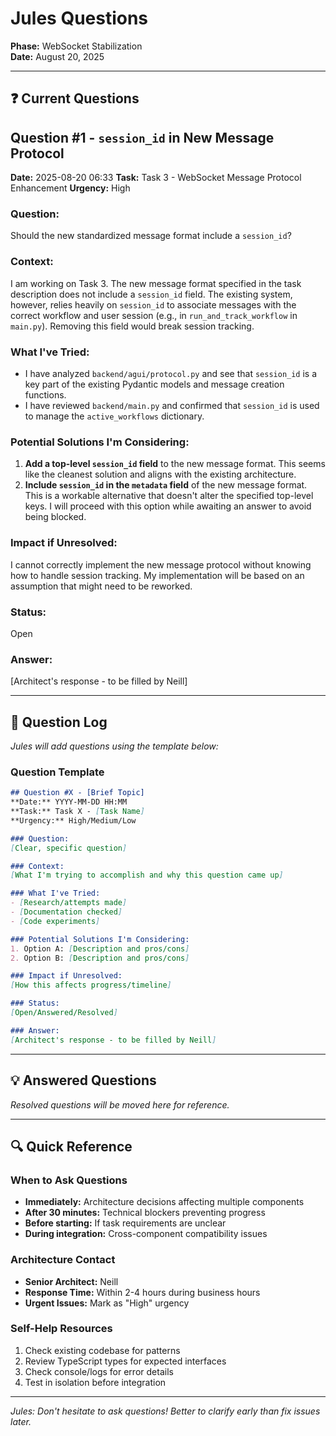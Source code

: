 # Jules Questions

**Phase:** WebSocket Stabilization  
**Date:** August 20, 2025  

---

## ❓ Current Questions

## Question #1 - `session_id` in New Message Protocol
**Date:** 2025-08-20 06:33
**Task:** Task 3 - WebSocket Message Protocol Enhancement
**Urgency:** High

### Question:
Should the new standardized message format include a `session_id`?

### Context:
I am working on Task 3. The new message format specified in the task description does not include a `session_id` field. The existing system, however, relies heavily on `session_id` to associate messages with the correct workflow and user session (e.g., in `run_and_track_workflow` in `main.py`). Removing this field would break session tracking.

### What I've Tried:
- I have analyzed `backend/agui/protocol.py` and see that `session_id` is a key part of the existing Pydantic models and message creation functions.
- I have reviewed `backend/main.py` and confirmed that `session_id` is used to manage the `active_workflows` dictionary.

### Potential Solutions I'm Considering:
1.  **Add a top-level `session_id` field** to the new message format. This seems like the cleanest solution and aligns with the existing architecture.
2.  **Include `session_id` in the `metadata` field** of the new message format. This is a workable alternative that doesn't alter the specified top-level keys. I will proceed with this option while awaiting an answer to avoid being blocked.

### Impact if Unresolved:
I cannot correctly implement the new message protocol without knowing how to handle session tracking. My implementation will be based on an assumption that might need to be reworked.

### Status:
Open

### Answer:
[Architect's response - to be filled by Neill]

---

## 🤔 Question Log

*Jules will add questions using the template below:*

### Question Template
```markdown
## Question #X - [Brief Topic]
**Date:** YYYY-MM-DD HH:MM
**Task:** Task X - [Task Name]
**Urgency:** High/Medium/Low

### Question:
[Clear, specific question]

### Context:
[What I'm trying to accomplish and why this question came up]

### What I've Tried:
- [Research/attempts made]
- [Documentation checked]
- [Code experiments]

### Potential Solutions I'm Considering:
1. Option A: [Description and pros/cons]
2. Option B: [Description and pros/cons]

### Impact if Unresolved:
[How this affects progress/timeline]

### Status:
[Open/Answered/Resolved]

### Answer:
[Architect's response - to be filled by Neill]
```

---

## 💡 Answered Questions

*Resolved questions will be moved here for reference.*

---

## 🔍 Quick Reference

### When to Ask Questions
- **Immediately:** Architecture decisions affecting multiple components
- **After 30 minutes:** Technical blockers preventing progress
- **Before starting:** If task requirements are unclear
- **During integration:** Cross-component compatibility issues

### Architecture Contact
- **Senior Architect:** Neill
- **Response Time:** Within 2-4 hours during business hours
- **Urgent Issues:** Mark as "High" urgency

### Self-Help Resources
1. Check existing codebase for patterns
2. Review TypeScript types for expected interfaces
3. Check console/logs for error details
4. Test in isolation before integration

---

*Jules: Don't hesitate to ask questions! Better to clarify early than fix issues later.*
